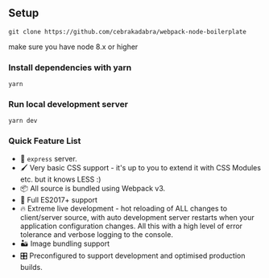 ## Setup
`git clone https://github.com/cebrakadabra/webpack-node-boilerplate`

make sure you have node 8.x or higher

### Install dependencies with yarn
`yarn`

### Run local development server
`yarn dev`


### Quick Feature List

  - 🚄 `express` server.
  - 🖌 Very basic CSS support - it's up to you to extend it with CSS Modules etc. but it knows LESS :)
  - 📦 All source is bundled using Webpack v3.
  - 🚀 Full ES2017+ support
  - 🔥 Extreme live development - hot reloading of ALL changes to client/server source, with auto development server restarts when your application configuration changes.  All this with a high level of error tolerance and verbose logging to the console.
  - 🏜 Image bundling support
  - 🎛 Preconfigured to support development and optimised production builds.
